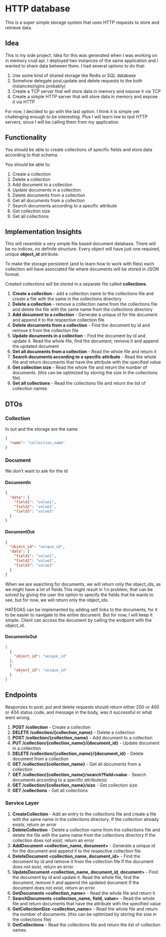 # HTTP database

This is a super simple storage system that uses HTTP requests to store and retrieve data. 

## Idea

This is my side project. Idea for this was generated when I was working on in memory crud api. I deployed two
instances of the same application and I wanted to share data between them. I had several options to do that:

1. Use some kind of shared storage like Redis or SQL database
2. Somehow delegate post,update and delete requests to the both instances(nginx probably)
3. Create a TCP server that will store data in memory and expose it via TCP
4. Create a simple HTTP server that will store data in memory and expose it via HTTP

For now, I decided to go with the last option. I think it is simple yet challenging enough to be interesting.
Plus I will learn low to test HTTP servers, since I will be calling them from my application.

## Functionality

You should be able to create collections of specific fields and store data according to that schema.

You should be able to:

1. Create a collection
2. Delete a collection
3. Add document to a collection
4. Update documents in a collection
5. Delete documents from a collection
6. Get all documents from a collection
7. Search documents according to a specific attribute
8. Get collection size
9. Get all collections

## Implementation Insights

This will resemble a very simple file based document database. There will be no indices, no definite structure.
Every object will have just one required, unique **object_id** attribute.

To make the storage persistent (and to learn how to work with files) each collection will have associated file
where documents will be stored in JSON format.

Created collections will be stored in a separate file called **collections**.

1. **Create a collection** - add a collection name to the collections file and create a file with the same in the collections directory
2. **Delete a collection** - remove a collection name from the collections file and delete the file with the same name from the collections directory
3. **Add document to a collection** - Generate a unique id for the document and append it to the respective collection file
4. **Delete documents from a collection** - Find the document by id and remove it from the collection file
5. **Update documents in a collection** - Find the document by id and update it. Read the whole file, find the document, remove it and append the updated document
6. **Get all documents from a collection** - Read the whole file and return it
7. **Search documents according to a specific attribute** - Read the whole file and return documents that have the attribute with the specified value
8. **Get collection size** - Read the whole file and return the number of documents. (this can be optimized by storing the size in the collections file)
9. **Get all collections** - Read the collections file and return the list of collection names

## DTOs

### Collection

In out and the storage are the same

```json
{
  "name": "collection_name"
}
```

### Document

We don't want to ask for the id

#### DocumentIn
   
```json
{  
  "data": {
    "field1": "value1",
    "field2": "value2",
    "field3": "value3"
  }
}  
```
   
#### DocumentOut
   
```json
{
  "object_id": "unique_id",
  "data": {
    "field1": "value1",
    "field2": "value2",
    "field3": "value3"
  }
}
```

When we are searching for documents, we will return only the object_ids, as we might have a lot of fields
This might result in 1:n problem, that can be solved by giving the user the option to specify the fields that he wants to see,
but for now, we will return only the object_ids.

HATEOAS can be implemented by adding self links to the documents, for it to be easier to navigate to the entire document.
But for now, I will keep it simple. Client can access the document by calling the endpoint with the object_id.

#### DocumentsOut

```json
[
  {
    "object_id": "unique_id"
  },
  {
    "object_id": "unique_id"
  }
]
```

## Endpoints

Responses to post, put and delete requests should return either 200 or 400 or 404 status code, and message in the body, 
was it successful or what went wrong.

1. **POST /collection** - Create a collection
2. **DELETE /collection/{collection_name}** - Delete a collection
3. **POST /collection/{collection_name}** - Add document to a collection
4. **PUT /collection/{collection_name}/{document_id}** - Update document in a collection
5. **DELETE /collection/{collection_name}/{document_id}** - Delete document from a collection
6. **GET /collection/{collection_name}** - Get all documents from a collection
7. **GET /collection/{collection_name}/search?field=value** - Search documents according to a specific attribute(s)
8. **GET /collection/{collection_name}/size** - Get collection size
9. **GET /collections** - Get all collections

### Service Layer

1. **CreateCollection <name>** - Add an entry to the collections file and create a file with the same name in the collections directory.
If the collection already exists, return an error
2. **DeleteCollection <name>** - Delete a collection name from the collections file and delete the file with the same name from the collections directory
If the collection does not exist, return an error
3. **AddDocument <collection_name, document>** - Generate a unique id for the document and append it to the respective collection file
4. **DeleteDocument <collection_name, document_id>** - Find the document by id and remove it from the collection file
If the document does not exist, return an error
5. **UpdateDocument <collection_name, document_id, document>** - Find the document by id and update it. Read the whole file, find the document, remove it and append the updated document
If the document does not exist, return an error
6. **GetDocuments <collection_name>** - Read the whole file and return it
7. **SearchDocuments <collection_name, field, value>** - Read the whole file and return documents that have the attribute with the specified value
8. **GetCollectionSize <collection_name>** - Read the whole file and return the number of documents. (this can be optimized by storing the size in the collections file)
9. **GetCollections** - Read the collections file and return the list of collection names




